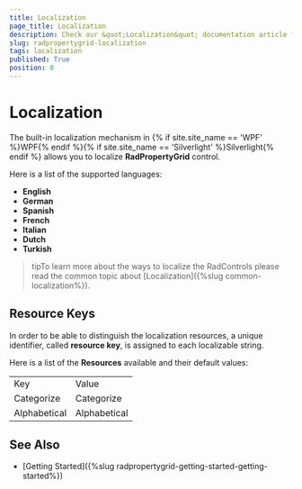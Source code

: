 ```yaml
---
title: Localization
page_title: Localization
description: Check our &quot;Localization&quot; documentation article for the RadPropertyGrid {{ site.framework_name }} control.
slug: radpropertygrid-localization
tags: localization
published: True
position: 0
---
```


# Localization



The built-in localization mechanism in {% if site.site_name == 'WPF' %}WPF{% endif %}{% if site.site_name == 'Silverlight' %}Silverlight{% endif %} allows you to localize __RadPropertyGrid__ control.
      

Here is a list of the supported languages:
      
* __English__            
* __German__         
* __Spanish__           
* __French__
* __Italian__              
* __Dutch__             
* __Turkish__
        
>tipTo learn more about the ways to localize the RadControls please read the common topic about [Localization]({%slug common-localization%}).

## Resource Keys

In order to be able to distinguish the localization resources, a unique identifier, called __resource key__, is assigned to each localizable string.
        
Here is a list of the __Resources__ available and their default values:
        
<table><tr><td>Key</td><td>Value</td></tr><tr><td>Categorize</td><td>Categorize</td></tr><tr><td>Alphabetical</td><td>Alphabetical</td></tr></table>

## See Also

 * [Getting Started]({%slug radpropertygrid-getting-started-getting-started%})
